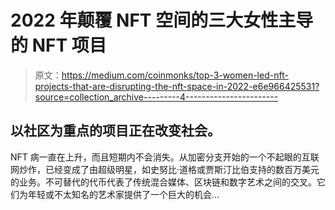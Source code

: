 # 2022 年颠覆 NFT 空间的三大女性主导的 NFT 项目

> 原文：<https://medium.com/coinmonks/top-3-women-led-nft-projects-that-are-disrupting-the-nft-space-in-2022-e6e966425531?source=collection_archive---------4----------------------->

## 以社区为重点的项目正在改变社会。

NFT 病一直在上升，而且短期内不会消失。从加密分支开始的一个不起眼的互联网炒作，已经变成了由超级明星，如史努比·道格或贾斯汀比伯支持的数百万美元的业务。不可替代的代币代表了传统混合媒体、区块链和数字艺术之间的交叉。它们为年轻或不太知名的艺术家提供了一个巨大的机会…